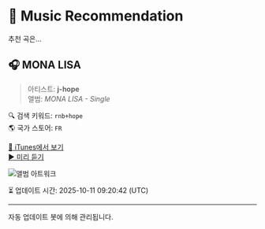 
# 🎵 Music Recommendation

추천 곡은...

## 🎧 MONA LISA  
> 아티스트: **j-hope**  
> 앨범: _MONA LISA - Single_  

🔍 검색 키워드: `rnb+hope`  
🌎 국가 스토어: `FR`

[🔗 iTunes에서 보기](https://music.apple.com/fr/album/mona-lisa/1800800103?i=1800800105&uo=4)  
[▶️ 미리 듣기](https://audio-ssl.itunes.apple.com/itunes-assets/AudioPreview221/v4/ee/df/dc/eedfdc0a-6df8-1d26-402c-4ce58f42e634/mzaf_11883647818010427206.plus.aac.p.m4a)

![앨범 아트워크](https://is1-ssl.mzstatic.com/image/thumb/Music221/v4/00/97/34/0097349a-1703-5e93-c11a-14c727e1e75a/198704353567_Cover.jpg/100x100bb.jpg)

⏳ 업데이트 시간: 2025-10-11 09:20:42 (UTC)

---
자동 업데이트 봇에 의해 관리됩니다.
